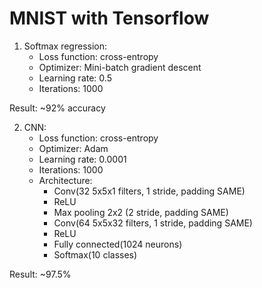 # MNIST with Tensorflow

1. Softmax regression:
    - Loss function: cross-entropy
    - Optimizer: Mini-batch gradient descent
    - Learning rate: 0.5
    - Iterations: 1000
    
 Result: ~92% accuracy
 
 2. CNN:
     - Loss function: cross-entropy
     - Optimizer: Adam
     - Learning rate: 0.0001
     - Iterations: 1000
     - Architecture: 
         + Conv(32 5x5x1 filters, 1 stride, padding SAME)
         + ReLU
         + Max pooling 2x2 (2 stride, padding SAME)
         + Conv(64 5x5x32 filters, 1 stride, padding SAME)
         + ReLU
         + Fully connected(1024 neurons)
         + Softmax(10 classes)
         
Result: ~97.5%

